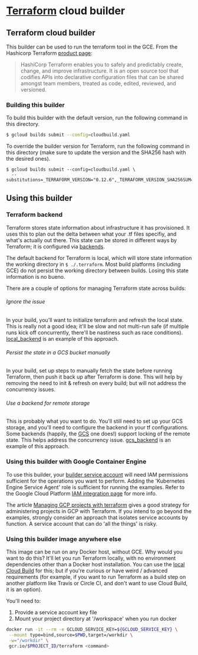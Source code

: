 # [Terraform](https://www.terraform.io/docs) cloud builder

## Terraform cloud builder
This builder can be used to run the terraform tool in the GCE. From the Hashicorp Terraform [product page](https://www.terraform.io/):

> HashiCorp Terraform enables you to safely and predictably create, change, and improve infrastructure. It is an open source
> tool that codifies APIs into declarative configuration files that can be shared amongst team members, treated as code,
> edited, reviewed, and versioned.

### Building this builder
To build this builder with the default version, run the following command in this directory.
```sh
$ gcloud builds submit --config=cloudbuild.yaml
```

To override the builder version for Terraform, run the following command in this directory (make sure to update the version and the SHA256 hash with the desired ones).
```
$ gcloud builds submit --config=cloudbuild.yaml \
  --substitutions=_TERRAFORM_VERSION="0.12.6",_TERRAFORM_VERSION_SHA256SUM="6544eb55b3e916affeea0a46fe785329c36de1ba1bdb51ca5239d3567101876f"
```

## Using this builder

### Terraform backend
Terraform stores state information about infrastructure it has provisioned. It uses this to plan out the delta between what your .tf files specifiy, and what's actually out there. This state can be stored in different ways by Terraform; it is configured via [backends](https://www.terraform.io/docs/backends/).

The default backend for Terraform is local, which will store state information the working directory in ```$ ./.terraform```. Most build platforms (including GCE) do not persist the working directory between builds. Losing this state information is no bueno.

There are a couple of options for managing Terraform state across builds:

###### Ignore the issue
In your build, you'll want to initialize terraform and refresh the local state. This is really not a good idea; it'll be slow and not multi-run safe (if multiple runs kick off concurrently, there'll be nastiness such as race conditions). [local_backend](examples/local_backend/README.markdown) is an example of this approach.
###### Persist the state in a GCS bucket manually
In your build, set up steps to manually fetch the state before running Terraform, then push it back up after Terraform is done. This will help by removing the need to init & refresh on every build; but will not address the concurrency issues.
###### Use a backend for remote storage
This is probably what you want to do. You'll still need to set up your GCS storage, and you'll need to configure the backend in your tf configurations. Some backends (happily, the [GCS](https://www.terraform.io/docs/backends/types/gcs.html) one does!) support locking of the remote state. This helps address the concurrency issue. [gcs_backend](examples/gcs_backend/README.markdown) is an example of this approach.

### Using this builder with Google Container Engine
To use this builder, your [builder service account](https://cloud.google.com/container-builder/docs/how-to/service-account-permissions) will need IAM permissions sufficient for the operations you want to perform. Adding the 'Kubernetes Engine Service Agent' role is sufficient for running the examples. Refer to the Google Cloud Platform [IAM integration page](https://cloud.google.com/container-engine/docs/iam-integration) for more info.

The article [Managing GCP projects with terraform](https://cloud.google.com/community/tutorials/managing-gcp-projects-with-terraform) gives a good strategy for administering projects in GCP with Terraform. If you intend to go beyond the examples, strongly consider an approach that isolates service accounts by function. A service account that can do 'all the things' is risky.

### Using this builder image anywhere else
This image can be run on any Docker host, without GCE. Why would you want to do this? It'll let you run Terraform locally, with no environment dependencies other than a Docker host installation. You can use the [local Cloud Build](https://cloud.google.com/cloud-build/docs/build-debug-locally) for this; but if you're curious or have
weird / advanced requirements (for example, if you want to run Terraform as a build step on another platform like Travis or Circle CI, and don't want to use Cloud Build, it is an option).

You'll need to:
 1. Provide a service account key file
 2. Mount your project directory at '/workspace' when you run docker
 ```sh
docker run -it --rm -e GCLOUD_SERVICE_KEY=${GCLOUD_SERVICE_KEY} \
  --mount type=bind,source=$PWD,target=/workdir \
  -w="/workdir" \
  gcr.io/$PROJECT_ID/terraform <command>
```
